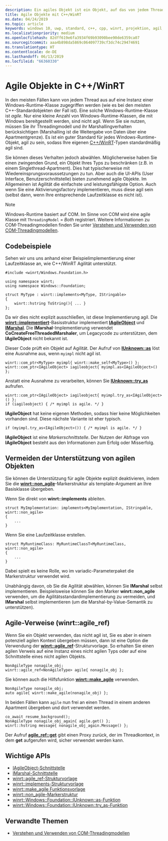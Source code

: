 ```yaml
---
description: Ein agiles Objekt ist ein Objekt, auf das von jedem Thread aus zugegriffen werden kann. Ihre C++/WinRT-Typen sind standardmäßig agil, aber Sie können diese Option auch deaktivieren.
title: Agile Objekte mit C++/WinRT
ms.date: 04/24/2019
ms.topic: article
keywords: windows 10, uwp, standard, c++, cpp, winrt, projektion, agil, objekt, agilität, IAgileObject
ms.localizationpriority: medium
ms.openlocfilehash: 82dff619e6fa3934f69b93090bee90de6359ca07
ms.sourcegitcommit: aaa4b898da5869c064097739cf3dc74c29474691
ms.translationtype: HT
ms.contentlocale: de-DE
ms.lasthandoff: 06/13/2019
ms.locfileid: "66360330"
---
```

# <a name="agile-objects-in-cwinrt"></a>Agile Objekte in C++/WinRT

In den meisten Fällen kann von jedem Thread aus auf eine Instanz einer Windows-Runtime-Klasse zugegriffen werden (wie es bei den meisten C++-Standardobjekten der Fall ist). Eine solche Windows-Runtime-Klasse ist *agile*. Nur eine kleine Anzahl von Windows-Runtime-Klassen, die mit Windows bereitgestellt werden, sind nicht agil. Wenn Sie sie nutzen, müssen Sie ihr Threadingmodell und ihr Marshallingverhalten berücksichtigen (Marshalling ist die Weitergabe von Daten über eine Apartmentgrenze). Es ist ein guter Standard für jedes Windows-Runtime-Objekt, agil zu sein, sodass Ihre eigenen [C++/WinRT](/windows/uwp/cpp-and-winrt-apis/intro-to-using-cpp-with-winrt)-Typen standardmäßig agil sind.

Sie können dieses Verhalten jedoch abwählen. Möglicherweise haben Sie einen zwingenden Grund, ein Objekt Ihres Typs zu beschränken (z.B. in einem Singlethread-Apartment). Dies hat typischerweise mit Wiedereinsprungsvoraussetzungen zu tun. Aber auch die UI-APIs (User Interface, Benutzerschnittstelle) bieten zunehmend agile Objekte. Im Allgemeinen ist Agilität die einfachste und leistungsfähigste Option. Auch wenn Sie eine Aktivierungsfactory implementieren, muss diese agil sein (selbst dann, wenn Ihre entsprechende Laufzeitklasse es nicht ist).

> [!NOTE]
> Windows-Runtime basiert auf COM. Im Sinne von COM wird eine agile Klasse mit `ThreadingModel` = *Both* registriert. Weitere Informationen zu COM-Threadingmodellen finden Sie unter [Verstehen und Verwenden von COM-Threadingmodellen](/previous-versions/ms809971(v=msdn.10)).

## <a name="code-examples"></a>Codebeispiele

Sehen wir uns uns anhand einer Beispielimplementierung einer Laufzeitklasse an, wie C++/WinRT Agilität unterstützt.

```cppwinrt
#include <winrt/Windows.Foundation.h>

using namespace winrt;
using namespace Windows::Foundation;

struct MyType : winrt::implements<MyType, IStringable>
{
    winrt::hstring ToString(){ ... }
};
```

Da wir dies nicht explizit ausschließen, ist diese Implementierung agil. Die [**winrt::implementiert**](/uwp/cpp-ref-for-winrt/implements)-Basisstruktur implementiert [**IAgileObject**](https://docs.microsoft.com/windows/desktop/api/objidl/nn-objidl-iagileobject) und [**IMarshal**](/windows/desktop/api/objidl/nn-objidl-imarshal). Die **IMarshal**-Implementierung verwendet **CoCreateFreeThreadedMarshaler**, um Legacycode zu unterstützen, dem **IAgileObject** nicht bekannt ist.

Dieser Code prüft ein Objekt auf Agilität. Der Aufruf von [**IUnknown::as**](/uwp/cpp-ref-for-winrt/windows-foundation-iunknown#iunknownas-function) löst eine Ausnahme aus, wenn `myimpl` nicht agil ist.

```cppwinrt
winrt::com_ptr<MyType> myimpl{ winrt::make_self<MyType>() };
winrt::com_ptr<IAgileObject> iagileobject{ myimpl.as<IAgileObject>() };
```

Anstatt eine Ausnahme zu verarbeiten, können Sie [**IUnknown::try_as**](/uwp/cpp-ref-for-winrt/windows-foundation-iunknown#iunknowntry_as-function) aufrufen.

```cppwinrt
winrt::com_ptr<IAgileObject> iagileobject{ myimpl.try_as<IAgileObject>() };
if (iagileobject) { /* myimpl is agile. */ }
```

**IAgileObject** hat keine eigenen Methoden, sodass hier keine Möglichkeiten vorhanden sind. Diese nächste Variante ist eher typisch.

```cppwinrt
if (myimpl.try_as<IAgileObject>()) { /* myimpl is agile. */ }
```

**IAgileObject** ist eine *Markerschnittstelle*. Der Nutzen der Abfrage von **IAgileObject** besteht aus den Informationen zum Erfolg oder Misserfolg.

## <a name="opting-out-of-agile-object-support"></a>Vermeiden der Unterstützung von agilen Objekten

Sie können die Unterstützung für agile Objekte explizit deaktivieren, indem Sie die [**winrt::non_agile**](/uwp/cpp-ref-for-winrt/non-agile)-Markerstruktur als template-Argument an Ihre Basisklasse übergeben.

Wenn Sie direkt von **winrt::implements** ableiten.

```cppwinrt
struct MyImplementation: implements<MyImplementation, IStringable, winrt::non_agile>
{
    ...
}
```

Wenn Sie eine Laufzeitklasse erstellen.

```cppwinrt
struct MyRuntimeClass: MyRuntimeClassT<MyRuntimeClass, winrt::non_agile>
{
    ...
}
```

Dabei spielt es keine Rolle, wo im variadic-Parameterpaket die Markerstruktur verwendet wird.

Unabhängig davon, ob Sie die Agilität abwählen, können Sie **IMarshal** selbst implementieren. Beispielsweise können Sie den Marker **winrt::non_agile** verwenden, um die Agilitätsstandardimplementierung zu vermeiden, und **IMarshal** selbst implementieren (um die Marshal-by-Value-Semantik zu unterstützen).

## <a name="agile-references-winrtagileref"></a>Agile-Verweise (winrt::agile_ref)

Wenn Sie ein Objekt verwenden, das nicht agil ist, Sie es aber in einem potenziell agilen Kontext übergeben müssen, dann ist eine Option die Verwendung der [**winrt::agile_ref**](/uwp/cpp-ref-for-winrt/agile-ref)-Strukturvorlage. So erhalten Sie einen agilen Verweis auf eine Instanz eines nicht agilen Typs oder auf eine Schnittstelle eines nicht agilen Objekts.

```cppwinrt
NonAgileType nonagile_obj;
winrt::agile_ref<NonAgileType> agile{ nonagile_obj };
```

Sie können auch die Hilfsfunktion [**winrt::make_agile**](/uwp/cpp-ref-for-winrt/make-agile) verwenden.

```cppwinrt
NonAgileType nonagile_obj;
auto agile{ winrt::make_agile(nonagile_obj) };
```

In beiden Fällen kann `agile` nun frei an einen Thread in einem anderen Apartment übergeben und dort verwendet werden.

```cppwinrt
co_await resume_background();
NonAgileType nonagile_obj_again{ agile.get() };
winrt::hstring message{ nonagile_obj_again.Message() };
```

Der Aufruf [**agile_ref::get**](/uwp/cpp-ref-for-winrt/agile-ref#agile_refget-function) gibt einen Proxy zurück, der im Threadkontext, in dem **get** aufgerufen wird, sicher verwendet werden kann.

## <a name="important-apis"></a>Wichtige APIs

* [IAgileObject-Schnittstelle](https://docs.microsoft.com/windows/desktop/api/objidl/nn-objidl-iagileobject)
* [IMarshal-Schnittstelle](/windows/desktop/api/objidl/nn-objidl-imarshal)
* [winrt::agile_ref-Strukturvorlage](/uwp/cpp-ref-for-winrt/agile-ref)
* [winrt::implements-Strukturvorlage](/uwp/cpp-ref-for-winrt/implements)
* [winrt::make_agile Funktionsvorlage](/uwp/cpp-ref-for-winrt/make-agile)
* [winrt::non_agile-Markerstruktur](/uwp/cpp-ref-for-winrt/non-agile)
* [winrt::Windows::Foundation::IUnknown::as-Funktion](/uwp/cpp-ref-for-winrt/windows-foundation-iunknown#iunknownas-function)
* [winrt::Windows::Foundation::IUnknown::try_as-Funktion](/uwp/cpp-ref-for-winrt/windows-foundation-iunknown#iunknowntry_as-function)

## <a name="related-topics"></a>Verwandte Themen

* [Verstehen und Verwenden von COM-Threadingmodellen](/previous-versions/ms809971(v=msdn.10))
